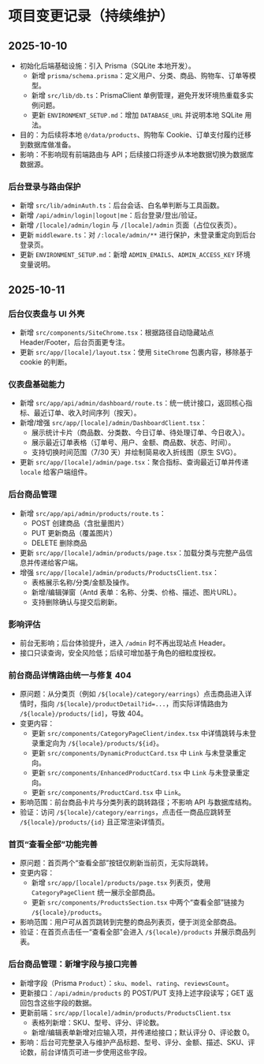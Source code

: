 # 项目变更记录（持续维护）

## 2025-10-10

- 初始化后端基础设施：引入 Prisma（SQLite 本地开发）。
  - 新增 `prisma/schema.prisma`：定义用户、分类、商品、购物车、订单等模型。
  - 新增 `src/lib/db.ts`：PrismaClient 单例管理，避免开发环境热重载多实例问题。
  - 更新 `ENVIRONMENT_SETUP.md`：增加 `DATABASE_URL` 并说明本地 SQLite 用法。
- 目的：为后续将本地 `@/data/products`、购物车 Cookie、订单支付履约迁移到数据库做准备。
- 影响：不影响现有前端路由与 API；后续接口将逐步从本地数据切换为数据库数据源。

### 后台登录与路由保护
- 新增 `src/lib/adminAuth.ts`：后台会话、白名单判断与工具函数。
- 新增 `/api/admin/login|logout|me`：后台登录/登出/验证。
- 新增 `/[locale]/admin/login` 与 `/[locale]/admin` 页面（占位仪表页）。
- 更新 `middleware.ts`：对 `/:locale/admin/**` 进行保护，未登录重定向到后台登录页。
- 更新 `ENVIRONMENT_SETUP.md`：新增 `ADMIN_EMAILS`、`ADMIN_ACCESS_KEY` 环境变量说明。


## 2025-10-11

### 后台仪表盘与 UI 外壳
- 新增 `src/components/SiteChrome.tsx`：根据路径自动隐藏站点 Header/Footer，后台页面更专注。
- 更新 `src/app/[locale]/layout.tsx`：使用 `SiteChrome` 包裹内容，移除基于 cookie 的判断。

### 仪表盘基础能力
- 新增 `src/app/api/admin/dashboard/route.ts`：统一统计接口，返回核心指标、最近订单、收入时间序列（按天）。
- 新增/增强 `src/app/[locale]/admin/DashboardClient.tsx`：
  - 展示统计卡片（商品数、分类数、今日订单、待处理订单、今日收入）。
  - 展示最近订单表格（订单号、用户、金额、商品数、状态、时间）。
  - 支持切换时间范围（7/30 天）并绘制简易收入折线图（原生 SVG）。
- 更新 `src/app/[locale]/admin/page.tsx`：聚合指标、查询最近订单并传递 `locale` 给客户端组件。

### 后台商品管理
- 新增 `src/app/api/admin/products/route.ts`：
  - POST 创建商品（含批量图片）
  - PUT 更新商品（覆盖图片）
  - DELETE 删除商品
- 更新 `src/app/[locale]/admin/products/page.tsx`：加载分类与完整产品信息并传递给客户端。
- 增强 `src/app/[locale]/admin/products/ProductsClient.tsx`：
  - 表格展示名称/分类/金额及操作。
  - 新增/编辑弹窗（Antd 表单：名称、分类、价格、描述、图片URL）。
  - 支持删除确认与提交后刷新。

### 影响评估
- 前台无影响；后台体验提升，进入 `/admin` 时不再出现站点 Header。
- 接口只读查询，安全风险低；后续可增加基于角色的细粒度授权。

### 前台商品详情路由统一与修复 404
- 原问题：从分类页（例如 `/${locale}/category/earrings`）点击商品进入详情时，指向 `/${locale}/productDetail?id=...`，而实际详情路由为 `/${locale}/products/[id]`，导致 404。
- 变更内容：
  - 更新 `src/components/CategoryPageClient/index.tsx` 中详情跳转与未登录重定向为 `/${locale}/products/${id}`。
  - 更新 `src/components/DynamicProductCard.tsx` 中 `Link` 与未登录重定向。
  - 更新 `src/components/EnhancedProductCard.tsx` 中 `Link` 与未登录重定向。
  - 更新 `src/components/ProductCard.tsx` 中 `Link`。
- 影响范围：前台商品卡片与分类列表的跳转路径；不影响 API 与数据库结构。
- 验证：访问 `/${locale}/category/earrings`，点击任一商品应跳转至 `/${locale}/products/{id}` 且正常渲染详情页。

### 首页“查看全部”功能完善
- 原问题：首页两个“查看全部”按钮仅刷新当前页，无实际跳转。
- 变更内容：
  - 新增 `src/app/[locale]/products/page.tsx` 列表页，使用 `CategoryPageClient` 统一展示全部商品。
  - 更新 `src/components/ProductsSection.tsx` 中两个“查看全部”链接为 `/${locale}/products`。
- 影响范围：用户可从首页跳转到完整的商品列表页，便于浏览全部商品。
- 验证：在首页点击任一“查看全部”会进入 `/${locale}/products` 并展示商品列表。

### 后台商品管理：新增字段与接口完善
- 新增字段（Prisma `Product`）：`sku`、`model`、`rating`、`reviewsCount`。
- 更新接口：`/api/admin/products` 的 POST/PUT 支持上述字段读写；GET 返回包含这些字段的数据。
- 更新前端：`src/app/[locale]/admin/products/ProductsClient.tsx`
  - 表格列新增：SKU、型号、评分、评论数。
  - 新增/编辑表单新增对应输入项，并传递给接口；默认评分 0、评论数 0。
- 影响：后台可完整录入与维护产品标题、型号、评分、金额、描述、SKU、评论数，前台详情页可进一步使用这些字段。

